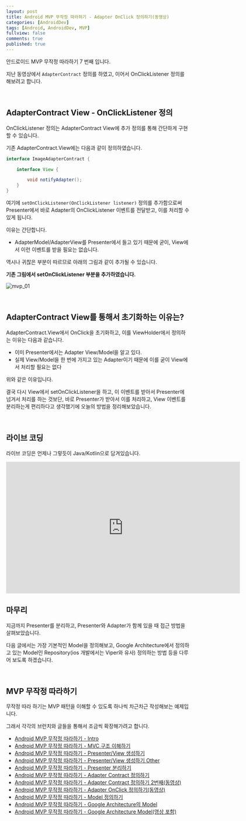 ```yaml
---
layout: post
title: Android MVP 무작정 따라하기 - Adapter OnClick 정의하기(동영상)
categories: [AndroidDev]
tags: [Android, AndroidDev, MVP]
fullview: false
comments: true
published: true
---
```


안드로이드 MVP 무작정 따라하기 7 번째 입니다.

지난 동영상에서 `AdapterContract` 정의를 하였고, 이어서 OnClickListener 정의를 해보려고 합니다.


<br />

## AdapterContract View - OnClickListener 정의

OnClickListener 정의는 AdapterContract View에 추가 정의를 통해 간단하게 구현할 수 있습니다.

기존 AdapterContract.View에는 다음과 같이 정의하였습니다.

```java
interface ImageAdapterContract {

    interface View {

        void notifyAdapter();
    }
}
```

여기에 `setOnClickListener(OnClickListener listener)` 정의를 추가함으로써 Presenter에서 바로 Adapter의 OnClickListener 이벤트를 전달받고, 이를 처리할 수 있게 됩니다.

이유는 간단합니다.

- AdapterModel/AdapterView를 Presenter에서 들고 있기 때문에 굳이, View에서 이런 이벤트를 받을 필요는 없습니다.

역시나 귀찮은 부분이 따르므로 아래의 그림과 같이 추가될 수 있습니다.

**기존 그림에서 setOnClickListener 부분을 추가하였습니다.**

![mvp_01]


<br />

## AdapterContract View를 통해서 초기화하는 이유는?

AdapterContract.View에서 OnClick을 초기화하고, 이를 ViewHolder에서 정의하는 이유는 다음과 같습니다.

- 이미 Presenter에서는 Adapter View/Model을 알고 있다.
- 실제 View/Model을 한 번에 가지고 있는 Adapter이기 때문에 이를 굳이 View에서 처리할 필요는 없다

위와 같은 이유입니다.

결국 다시 View에서 setOnClickListener을 하고, 이 이벤트를 받아서 Presenter에 넘겨서 처리를 하는 것보단, 바로 Presenter가 받아서 이를 처리하고, View 이벤트를 분리하는게 편리하다고 생각했기에 오늘의 방법을 정리해보았습니다.


<br />

## 라이브 코딩

라이브 코딩은 언제나 그렇듯이 Java/Kotlin으로 담겨있습니다.

<iframe width="640" height="360" src="https://www.youtube.com/embed/Gev3IUMMOwk?rel=0" frameborder="0" allowfullscreen></iframe>


<br />

## 마무리

지금까지 Presenter를 분리하고, Presenter와 Adapter가 함께 있을 때 접근 방법을 살펴보았습니다.

다음 글에서는 가장 기본적인 Model을 정의해보고, Google Architecture에서 정의하고 있는 Model인 Repository(ios 개발에서는 Viper와 유사) 정의하는 방법 등을 다루어 보도록 하겠습니다.


<br />

## MVP 무작정 따라하기

무작정 따라 하기는 MVP 패턴을 이해할 수 있도록 하나씩 차근차근 작성해보는 예제입니다.

그래서 각각의 브런치와 글들을 통해서 조금씩 확장해가려고 합니다.

- [Android MVP 무작정 따라하기 - Intro](http://thdev.tech/androiddev/2016/10/12/Android-MVP-Intro.html)
- [Android MVP 무작정 따라하기 - MVC 구조 이해하기](http://thdev.tech/androiddev/2016/10/23/Android-MVC-Architecture.html)
- [Android MVP 무작정 따라하기 - Presenter/View 생성하기](http://thdev.tech/androiddev/2016/11/28/Android-MVP-One.html)
- [Android MVP 무작정 따라하기 - Presenter/View 생성하기 Other](http://thdev.tech/androiddev/2016/11/30/Android-MVP-Two.html)
- [Android MVP 무작정 따라하기 - Presenter 분리하기](http://thdev.tech/androiddev/2016/12/23/Android-MVP-Three.html)
- [Android MVP 무작정 따라하기 - Adapter Contract 정의하기](http://thdev.tech/androiddev/2016/12/26/Android-MVP-Four.html)
- [Android MVP 무작정 따라하기 - Adapter Contract 정의하기 2번째(동영상)](http://thdev.tech/androiddev/2016/12/27/Android-MVP-Four-Two.html)
- [Android MVP 무작정 따라하기 - Adapter OnClick 정의하기(동영상)](http://thdev.tech/androiddev/2016/12/29/Android-MVP-Four-Three.html)
- [Android MVP 무작정 따라하기 - Model 정의하기](http://thdev.tech/androiddev/2016/12/29/Android-MVP-Model-One.html)
- [Android MVP 무작정 따라하기 - Google Architecture의 Model](http://thdev.tech/androiddev/2017/01/09/Android-MVP-Model-Two.html)
- [Android MVP 무작정 따라하기 - Google Architecture Model(영상 포함)](http://thdev.tech/androiddev/2017/01/29/Android-MVP-Google-Architecture-Model.html)


[mvp_01]: /images/2016/2016-12-28-Android-MVP-Four-Three/mvp_01.png
